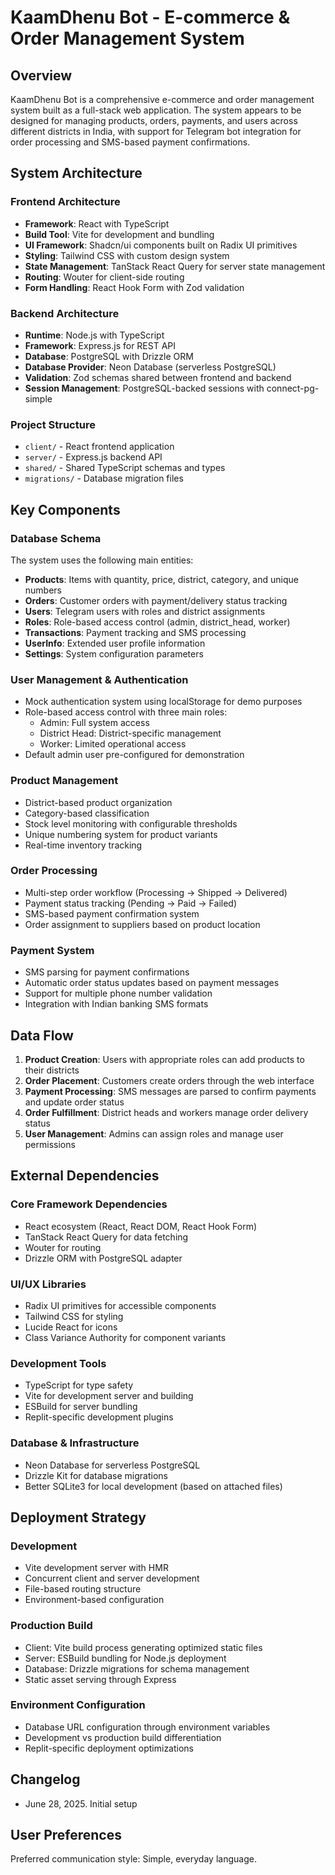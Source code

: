 # KaamDhenu Bot - E-commerce & Order Management System

## Overview

KaamDhenu Bot is a comprehensive e-commerce and order management system built as a full-stack web application. The system appears to be designed for managing products, orders, payments, and users across different districts in India, with support for Telegram bot integration for order processing and SMS-based payment confirmations.

## System Architecture

### Frontend Architecture
- **Framework**: React with TypeScript
- **Build Tool**: Vite for development and bundling
- **UI Framework**: Shadcn/ui components built on Radix UI primitives
- **Styling**: Tailwind CSS with custom design system
- **State Management**: TanStack React Query for server state management
- **Routing**: Wouter for client-side routing
- **Form Handling**: React Hook Form with Zod validation

### Backend Architecture
- **Runtime**: Node.js with TypeScript
- **Framework**: Express.js for REST API
- **Database**: PostgreSQL with Drizzle ORM
- **Database Provider**: Neon Database (serverless PostgreSQL)
- **Validation**: Zod schemas shared between frontend and backend
- **Session Management**: PostgreSQL-backed sessions with connect-pg-simple

### Project Structure
- `client/` - React frontend application
- `server/` - Express.js backend API
- `shared/` - Shared TypeScript schemas and types
- `migrations/` - Database migration files

## Key Components

### Database Schema
The system uses the following main entities:
- **Products**: Items with quantity, price, district, category, and unique numbers
- **Orders**: Customer orders with payment/delivery status tracking
- **Users**: Telegram users with roles and district assignments
- **Roles**: Role-based access control (admin, district_head, worker)
- **Transactions**: Payment tracking and SMS processing
- **UserInfo**: Extended user profile information
- **Settings**: System configuration parameters

### User Management & Authentication
- Mock authentication system using localStorage for demo purposes
- Role-based access control with three main roles:
  - Admin: Full system access
  - District Head: District-specific management
  - Worker: Limited operational access
- Default admin user pre-configured for demonstration

### Product Management
- District-based product organization
- Category-based classification
- Stock level monitoring with configurable thresholds
- Unique numbering system for product variants
- Real-time inventory tracking

### Order Processing
- Multi-step order workflow (Processing → Shipped → Delivered)
- Payment status tracking (Pending → Paid → Failed)
- SMS-based payment confirmation system
- Order assignment to suppliers based on product location

### Payment System
- SMS parsing for payment confirmations
- Automatic order status updates based on payment messages
- Support for multiple phone number validation
- Integration with Indian banking SMS formats

## Data Flow

1. **Product Creation**: Users with appropriate roles can add products to their districts
2. **Order Placement**: Customers create orders through the web interface
3. **Payment Processing**: SMS messages are parsed to confirm payments and update order status
4. **Order Fulfillment**: District heads and workers manage order delivery status
5. **User Management**: Admins can assign roles and manage user permissions

## External Dependencies

### Core Framework Dependencies
- React ecosystem (React, React DOM, React Hook Form)
- TanStack React Query for data fetching
- Wouter for routing
- Drizzle ORM with PostgreSQL adapter

### UI/UX Libraries
- Radix UI primitives for accessible components
- Tailwind CSS for styling
- Lucide React for icons
- Class Variance Authority for component variants

### Development Tools
- TypeScript for type safety
- Vite for development server and building
- ESBuild for server bundling
- Replit-specific development plugins

### Database & Infrastructure
- Neon Database for serverless PostgreSQL
- Drizzle Kit for database migrations
- Better SQLite3 for local development (based on attached files)

## Deployment Strategy

### Development
- Vite development server with HMR
- Concurrent client and server development
- File-based routing structure
- Environment-based configuration

### Production Build
- Client: Vite build process generating optimized static files
- Server: ESBuild bundling for Node.js deployment
- Database: Drizzle migrations for schema management
- Static asset serving through Express

### Environment Configuration
- Database URL configuration through environment variables
- Development vs production build differentiation
- Replit-specific deployment optimizations

## Changelog
- June 28, 2025. Initial setup

## User Preferences

Preferred communication style: Simple, everyday language.